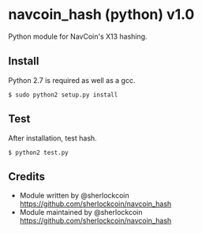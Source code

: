 navcoin_hash (python) v1.0
=======================

Python module for NavCoin's X13 hashing.


Install
-------

Python 2.7 is required as well as a gcc.

    $ sudo python2 setup.py install

Test
-------

After installation, test hash.

    $ python2 test.py

Credits
-------

* Module written by @sherlockcoin https://github.com/sherlockcoin/navcoin_hash
* Module maintained by @sherlockcoin https://github.com/sherlockcoin/navcoin_hash

